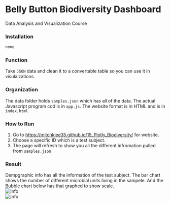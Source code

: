 # Belly Button Biodiversity Dashboard

Data Analysis and Visualization Course

### Installation

```bash
none
```

### Function
Take ```JSON``` data and clean it to a convertable table so you can use it in visulaizations. 

### Organization
The data folder holds ```samples.json``` which has all of the data. The actual Javascript program cod is in ```app.js```. The website format is in HTML and is in ```index.html```

### How to Run
1. Go to https://mitchklee35.github.io/15_Plotly_Biodiversity/ for website.
2. Choose a specific ID which is a test subject.
3. The page will refresh to show you all the different infromation pulled from ```samples.json```

### Result
Dempgraphic info has all the information of the test subject. The bar chart shows the number of different microbial units living in the sampele. And the Bubble chart below has that graphed to show scale. <br/>
![info](https://github.com/mitchklee35/15_Plotly_Biodiversity/blob/master/images/website.PNG)<br/>
![info](https://github.com/mitchklee35/15_Plotly_Biodiversity/blob/master/images/json.PNG)<br/>
